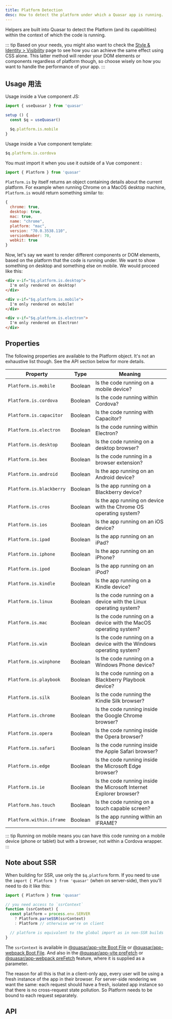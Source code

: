 ```yaml
---
title: Platform Detection
desc: How to detect the platform under which a Quasar app is running.
---
```


Helpers are built into Quasar to detect the Platform (and its capabilities) within the context of which the code is running.

::: tip
Based on your needs, you might also want to check the [Style & Identity &gt; Visibility](/style/visibility) page to see how you can achieve the same effect using CSS alone. This latter method will render your DOM elements or components regardless of platform though, so choose wisely on how you want to handle the performance of your app.
:::

## Usage 用法
Usage inside a Vue component JS:

```js
import { useQuasar } from 'quasar'

setup () {
  const $q = useQuasar()

  $q.platform.is.mobile
}
```

Usage inside a Vue component template:

```js
$q.platform.is.cordova
```

You must import it when you use it outside of a Vue component :

```js
import { Platform } from 'quasar'
```

`Platform.is` by itself returns an object containing details about the current platform. For example when running Chrome on a MacOS desktop machine, `Platform.is` would return something similar to:

```js
{
  chrome: true,
  desktop: true,
  mac: true,
  name: "chrome",
  platform: "mac",
  version: "70.0.3538.110",
  versionNumber: 70,
  webkit: true
}
```

Now, let's say we want to render different components or DOM elements, based on the platform that the code is running under. We want to show something on desktop and something else on mobile. We would proceed like this:

```html
<div v-if="$q.platform.is.desktop">
  I'm only rendered on desktop!
</div>

<div v-if="$q.platform.is.mobile">
  I'm only rendered on mobile!
</div>

<div v-if="$q.platform.is.electron">
  I'm only rendered on Electron!
</div>
```

<doc-example title="Your device" file="Platform/Basic" />

## Properties

The following properties are available to the Platform object. It's not an exhaustive list though. See the API section below for more details.

| Property               | Type    | Meaning                                                  |
| ---                    | ---     | ---                                                      |
| `Platform.is.mobile`     | Boolean | Is the code running on a mobile device?                |
| `Platform.is.cordova`    | Boolean | Is the code running within Cordova?                    |
| `Platform.is.capacitor`  | Boolean | Is the code running with Capacitor? |
| `Platform.is.electron`   | Boolean | Is the code running within Electron?                   |
| `Platform.is.desktop`    | Boolean | Is the code running on a desktop browser?              |
| `Platform.is.bex`        | Boolean | Is the code running in a browser extension? |
| `Platform.is.android`    | Boolean | Is the app running on an Android device?               |
| `Platform.is.blackberry` | Boolean | Is the app running on a Blackberry device? |
| `Platform.is.cros`       | Boolean | Is the app running on device with the Chrome OS operating system? |
| `Platform.is.ios`        | Boolean | Is the app running on an iOS device? |
| `Platform.is.ipad`       | Boolean | Is the app running on an iPad? |
| `Platform.is.iphone`     | Boolean | Is the app running on an iPhone? |
| `Platform.is.ipod`       | Boolean | Is the app running on an iPod? |
| `Platform.is.kindle`     | Boolean | Is the app running on a Kindle device? |
| `Platform.is.linux`      | Boolean | Is the code running on a device with the Linux operating system? |
| `Platform.is.mac`        | Boolean | Is the code running on a device with the MacOS operating system? |
| `Platform.is.win`        | Boolean | Is the code running on a device with the Windows operating system? |
| `Platform.is.winphone`   | Boolean | Is the code running on a Windows Phone device? |
| `Platform.is.playbook`   | Boolean | Is the code running on a Blackberry Playbook device? |
| `Platform.is.silk`       | Boolean | Is the code running the Kindle Silk browser? |
| `Platform.is.chrome`     | Boolean | Is the code running inside the Google Chrome browser? |
| `Platform.is.opera`      | Boolean | Is the code running inside the Opera browser? |
| `Platform.is.safari`     | Boolean | Is the code running inside the Apple Safari browser? |
| `Platform.is.edge`       | Boolean | Is the code running inside the Microsoft Edge browser? |
| `Platform.is.ie`         | Boolean | Is the code running inside the Microsoft Internet Explorer browser? |
| `Platform.has.touch`     | Boolean | Is the code running on a touch capable screen?         |
| `Platform.within.iframe` | Boolean | Is the app running within an IFRAME?                   |

::: tip
Running on mobile means you can have this code running on a mobile device (phone or tablet) but with a browser, not within a Cordova wrapper.
:::

## Note about SSR
When building for SSR, use only the `$q.platform` form. If you need to use the `import { Platform } from 'quasar'` (when on server-side), then you'll need to do it like this:

```js
import { Platform } from 'quasar'

// you need access to `ssrContext`
function (ssrContext) {
  const platform = process.env.SERVER
    ? Platform.parseSSR(ssrContext)
    : Platform // otherwise we're on client

  // platform is equivalent to the global import as in non-SSR builds
}
```

The `ssrContext` is available in [@quasar/app-vite Boot File](/quasar-cli-vite/boot-files) or [@quasar/app-webpack Boot File](/quasar-cli-webpack/boot-files). And also in the [@quasar/app-vite preFetch](/quasar-cli-vite/prefetch-feature) or [@quasar/app-webpack preFetch](/quasar-cli-webpack/prefetch-feature) feature, where it is supplied as a parameter.

The reason for all this is that in a client-only app, every user will be using a fresh instance of the app in their browser. For server-side rendering we want the same: each request should have a fresh, isolated app instance so that there is no cross-request state pollution. So Platform needs to be bound to each request separately.

## API
<doc-api file="Platform" />
